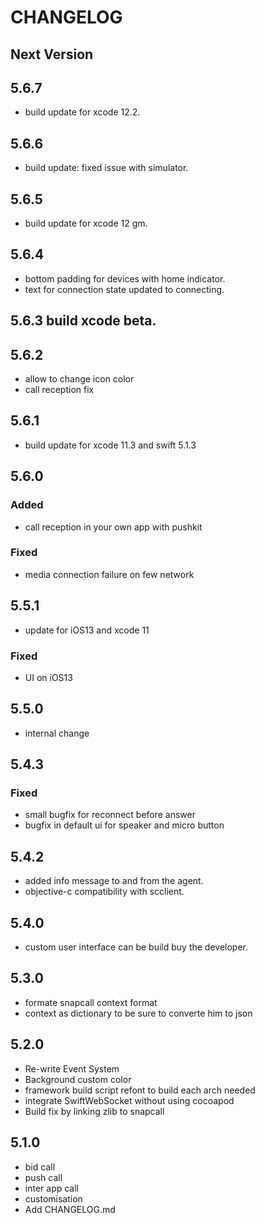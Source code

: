 # CHANGELOG

## Next Version
## 5.6.7
- build update for xcode 12.2.
## 5.6.6
- build update: fixed issue with simulator.
## 5.6.5
- build update for xcode 12 gm.
## 5.6.4
- bottom padding for devices with home indicator.
- text for connection state updated to connecting.

## 5.6.3 build xcode beta.
## 5.6.2
- allow to change icon color
- call reception fix
## 5.6.1
- build update for xcode 11.3 and swift 5.1.3

## 5.6.0
### Added 
- call reception in your own app with pushkit

### Fixed
- media connection failure on few network

## 5.5.1

- update for iOS13 and xcode 11

### Fixed
- UI on iOS13

## 5.5.0
- internal change

## 5.4.3 
### Fixed
- small bugfix for reconnect before answer
- bugfix in default ui for speaker and micro button

## 5.4.2
- added info message to and from  the agent. 
- objective-c compatibility with scclient.  

## 5.4.0
- custom user interface can be build buy the developer.

## 5.3.0

- formate snapcall context format 
- context as dictionary to be sure to converte him to json 

## 5.2.0

- Re-write Event System 
- Background custom color
- framework build script refont to build each arch needed
- integrate SwiftWebSocket without using cocoapod
- Build fix by linking zlib to snapcall

## 5.1.0
- bid call
- push call
- inter app call
- customisation
- Add CHANGELOG.md

